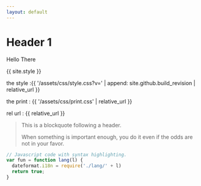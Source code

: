 ```yaml
---
layout: default
---
```



# Header 1
Hello There

{{ site.style }}

<p> the style :{{ '/assets/css/style.css?v=' | append: site.github.build_revision | relative_url }}
 </p>

<p> the print : {{ '/assets/css/print.css' | relative_url }} </p>


<p> rel url : {{ relative_url }}

> This is a blockquote following a header.
>
> When something is important enough, you do it even if the odds are not in your favor.

```js
// Javascript code with syntax highlighting.
var fun = function lang(l) {
  dateformat.i18n = require('./lang/' + l)
  return true;
}
```
